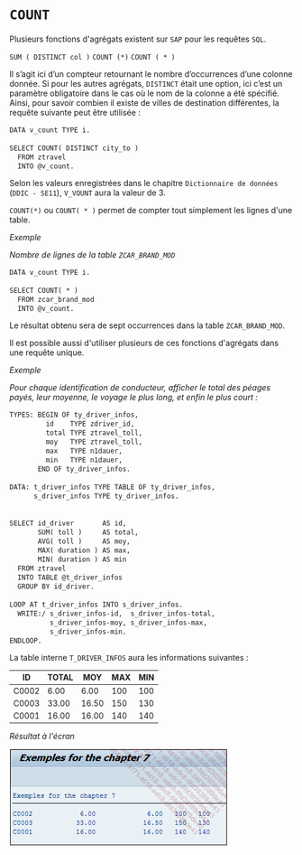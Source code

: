 # **`COUNT`**

Plusieurs fonctions d'agrégats existent sur `SAP` pour les requêtes `SQL`.

`SUM ( DISTINCT col )`
`COUNT (*)`
`COUNT ( * )`

Il s’agit ici d’un compteur retournant le nombre d’occurrences d’une colonne donnée. Si pour les autres agrégats, `DISTINCT` était une option, ici c’est un paramètre obligatoire dans le cas où le nom de la colonne a été spécifié. Ainsi, pour savoir combien il existe de villes de destination différentes, la requête suivante peut être utilisée :

```JS
DATA v_count TYPE i.

SELECT COUNT( DISTINCT city_to )
  FROM ztravel
  INTO @v_count.
```

Selon les valeurs enregistrées dans le chapitre `Dictionnaire de données` (`DDIC - SE11`), `V_VOUNT` aura la valeur de 3.

`COUNT(*)` ou `COUNT( * )` permet de compter tout simplement les lignes d'une table.

_Exemple_

_Nombre de lignes de la table `ZCAR_BRAND_MOD`_

```JS
DATA v_count TYPE i.

SELECT COUNT( * )
  FROM zcar_brand_mod
  INTO @v_count.
```

Le résultat obtenu sera de sept occurrences dans la table `ZCAR_BRAND_MOD`.

Il est possible aussi d'utiliser plusieurs de ces fonctions d'agrégats dans une requête unique.

_Exemple_

_Pour chaque identification de conducteur, afficher le total des péages payés, leur moyenne, le voyage le plus long, et enfin le plus court :_

```JS
TYPES: BEGIN OF ty_driver_infos,
         id    TYPE zdriver_id,
         total TYPE ztravel_toll,
         moy   TYPE ztravel_toll,
         max   TYPE n1dauer,
         min   TYPE n1dauer,
       END OF ty_driver_infos.

DATA: t_driver_infos TYPE TABLE OF ty_driver_infos,
      s_driver_infos TYPE ty_driver_infos.


SELECT id_driver       AS id,
       SUM( toll )     AS total,
       AVG( toll )     AS moy,
       MAX( duration ) AS max,
       MIN( duration ) AS min
  FROM ztravel
  INTO TABLE @t_driver_infos
  GROUP BY id_driver.

LOOP AT t_driver_infos INTO s_driver_infos.
  WRITE:/ s_driver_infos-id,  s_driver_infos-total,
          s_driver_infos-moy, s_driver_infos-max,
          s_driver_infos-min.
ENDLOOP.
```

La table interne `T_DRIVER_INFOS` aura les informations suivantes :

| **ID** | **TOTAL** | **MOY** | **MAX** | **MIN** |
| ------ | --------- | ------- | ------- | ------- |
| C0002  | 6.00      | 6.00    | 100     | 100     |
| C0003  | 33.00     | 16.50   | 150     | 130     |
| C0001  | 16.00     | 16.00   | 140     | 140     |

_Résultat à l'écran_

![](../00_Ressources/09_11_01.png)
